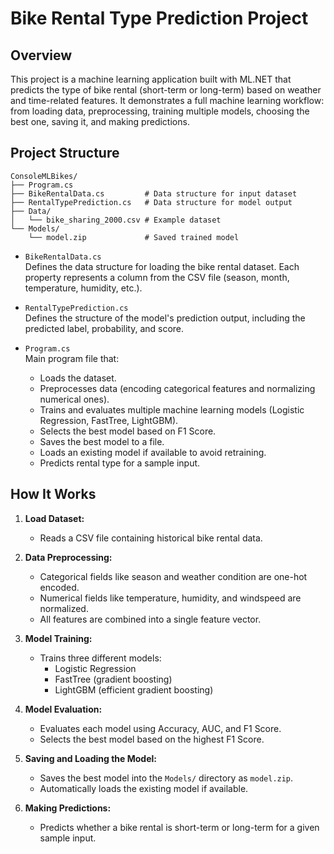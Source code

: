 ﻿# Bike Rental Type Prediction Project

## Overview

This project is a machine learning application built with ML.NET that predicts the type of bike rental (short-term or long-term) based on weather and time-related features. It demonstrates a full machine learning workflow: from loading data, preprocessing, training multiple models, choosing the best one, saving it, and making predictions.


## Project Structure

```
ConsoleMLBikes/
├── Program.cs
├── BikeRentalData.cs         # Data structure for input dataset
├── RentalTypePrediction.cs   # Data structure for model output
├── Data/
│   └── bike_sharing_2000.csv # Example dataset
└── Models/
    └── model.zip             # Saved trained model
```

- `BikeRentalData.cs`  
  Defines the data structure for loading the bike rental dataset. Each property represents a column from the CSV file (season, month, temperature, humidity, etc.).

- `RentalTypePrediction.cs`  
  Defines the structure of the model's prediction output, including the predicted label, probability, and score.

- `Program.cs`  
  Main program file that:
  - Loads the dataset.
  - Preprocesses data (encoding categorical features and normalizing numerical ones).
  - Trains and evaluates multiple machine learning models (Logistic Regression, FastTree, LightGBM).
  - Selects the best model based on F1 Score.
  - Saves the best model to a file.
  - Loads an existing model if available to avoid retraining.
  - Predicts rental type for a sample input.


## How It Works

1. **Load Dataset:**
   - Reads a CSV file containing historical bike rental data.

2. **Data Preprocessing:**
   - Categorical fields like season and weather condition are one-hot encoded.
   - Numerical fields like temperature, humidity, and windspeed are normalized.
   - All features are combined into a single feature vector.

3. **Model Training:**
   - Trains three different models:
     - Logistic Regression
     - FastTree (gradient boosting)
     - LightGBM (efficient gradient boosting)

4. **Model Evaluation:**
   - Evaluates each model using Accuracy, AUC, and F1 Score.
   - Selects the best model based on the highest F1 Score.

5. **Saving and Loading the Model:**
   - Saves the best model into the `Models/` directory as `model.zip`.
   - Automatically loads the existing model if available.

6. **Making Predictions:**
   - Predicts whether a bike rental is short-term or long-term for a given sample input.


